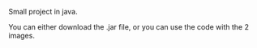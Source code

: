 Small project in java.

You can either download the .jar file, or you can use the code with the 2 images.
